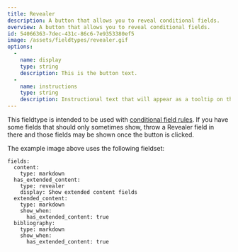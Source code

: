 ```yaml
---
title: Revealer
description: A button that allows you to reveal conditional fields.
overview: A button that allows you to reveal conditional fields.
id: 54066363-7dec-431c-86c6-7e9353380ef5
image: /assets/fieldtypes/revealer.gif
options:
  -
    name: display
    type: string
    description: This is the button text.
  -
    name: instructions
    type: string
    description: Instructional text that will appear as a tooltip on the button.
---
```

This fieldtype is intended to be used with [conditional field rules](/fieldsets#conditional-fields). If you have some fields that should only sometimes show, throw a Revealer field in there and those fields may be shown once the button is clicked.

The example image above uses the following fieldset:

``` .language-yaml
fields:
  content:
    type: markdown
  has_extended_content:
    type: revealer
    display: Show extended content fields
  extended_content:
    type: markdown
    show_when:
      has_extended_content: true
  bibliography:
    type: markdown
    show_when:
      has_extended_content: true
```
